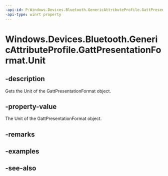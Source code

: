 ```yaml
---
-api-id: P:Windows.Devices.Bluetooth.GenericAttributeProfile.GattPresentationFormat.Unit
-api-type: winrt property
---
```


<!-- Property syntax
public ushort Unit { get; }
-->

# Windows.Devices.Bluetooth.GenericAttributeProfile.GattPresentationFormat.Unit

## -description
Gets the Unit of the GattPresentationFormat object.

## -property-value
The Unit of the GattPresentationFormat object.

## -remarks

## -examples

## -see-also
